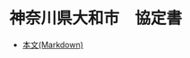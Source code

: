 # 神奈川県大和市　協定書

- [本文(Markdown)](https://github.com/crisismappersjapan/agreement4dronebird_CMJxLGOV/blob/master/Yamato_city/agreement4dronebird_CMJxYamato_city.md)
